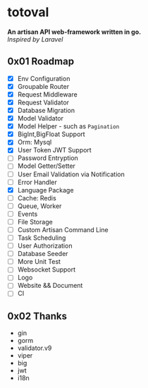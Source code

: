 # totoval

**An artisan API web-framework written in go.**  
*Inspired by Laravel*  

## 0x01 Roadmap
- [x] Env Configuration
- [x] Groupable Router
- [x] Request Middleware
- [x] Request Validator
- [x] Database Migration
- [x] Model Validator
- [x] Model Helper - such as `Pagination`
- [x] BigInt,BigFloat Support
- [x] Orm: Mysql
- [x] User Token JWT Support
- [ ] Password Entryption
- [ ] Model Getter/Setter
- [ ] User Email Validation via Notification
- [ ] Error Handler
- [x] Language Package
- [ ] Cache: Redis
- [ ] Queue, Worker
- [ ] Events
- [ ] File Storage
- [ ] Custom Artisan Command Line
- [ ] Task Scheduling
- [ ] User Authorization
- [ ] Database Seeder
- [ ] More Unit Test
- [ ] Websocket Support
- [ ] Logo
- [ ] Website && Document
- [ ] CI

## 0x02 Thanks
* gin
* gorm
* validator.v9
* viper
* big
* jwt
* i18n
